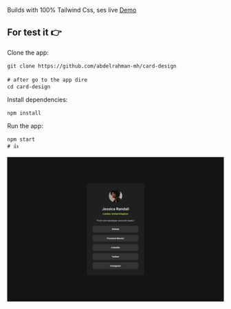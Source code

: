 Builds with 100% Tailwind Css, ses live [Demo](https://abdelrahman-mh.github.io/card-design/)

## For test it :point_right:

Clone the app:

```shell
git clone https://github.com/abdelrahman-mh/card-design

# after go to the app dire
cd card-design
```

Install dependencies:

```shell
npm install
```

Run the app:

```shell
npm start
# 👍
```

![screenshot](./docs/screenshot.jpg)
